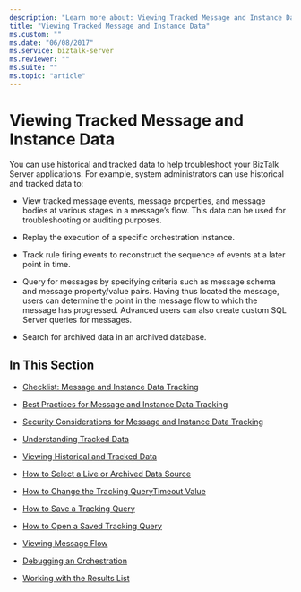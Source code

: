 ```yaml
---
description: "Learn more about: Viewing Tracked Message and Instance Data"
title: "Viewing Tracked Message and Instance Data"
ms.custom: ""
ms.date: "06/08/2017"
ms.service: biztalk-server
ms.reviewer: ""
ms.suite: ""
ms.topic: "article"
---
```

# Viewing Tracked Message and Instance Data
You can use historical and tracked data to help troubleshoot your BizTalk Server applications. For example, system administrators can use historical and tracked data to:  
  
-   View tracked message events, message properties, and message bodies at various stages in a message’s flow. This data can be used for troubleshooting or auditing purposes.  
  
-   Replay the execution of a specific orchestration instance.  
  
-   Track rule firing events to reconstruct the sequence of events at a later point in time.  
  
-   Query for messages by specifying criteria such as message schema and message property/value pairs. Having thus located the message, users can determine the point in the message flow to which the message has progressed. Advanced users can also create custom SQL Server queries for messages.  
  
-   Search for archived data in an archived database.  
  
## In This Section  
  
-   [Checklist: Message and Instance Data Tracking](../core/checklist-message-and-instance-data-tracking.md)  
  
-   [Best Practices for Message and Instance Data Tracking](../core/best-practices-for-message-and-instance-data-tracking.md)  
  
-   [Security Considerations for Message and Instance Data Tracking](../core/security-considerations-for-message-and-instance-data-tracking.md)  
  
-   [Understanding Tracked Data](../core/understanding-tracked-data.md)  
  
-   [Viewing Historical and Tracked Data](../core/viewing-historical-and-tracked-data.md)  
  
-   [How to Select a Live or Archived Data Source](../core/how-to-select-a-live-or-archived-data-source.md)  
  
-   [How to Change the Tracking QueryTimeout Value](../core/how-to-change-the-tracking-querytimeout-value.md)  
  
-   [How to Save a Tracking Query](../core/how-to-save-a-tracking-query.md)  
  
-   [How to Open a Saved Tracking Query](../core/how-to-open-a-saved-tracking-query.md)  
  
-   [Viewing Message Flow](../core/viewing-message-flow.md)  
  
-   [Debugging an Orchestration](../core/debugging-an-orchestration.md)  
  
-   [Working with the Results List](../core/working-with-the-results-list.md)

